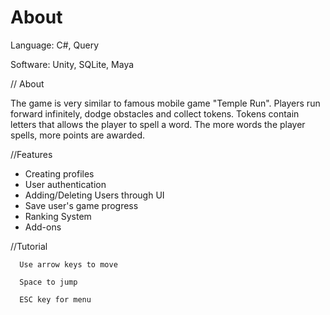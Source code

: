 # About

Language: C#, Query

Software: Unity, SQLite, Maya

// About

  The game is very similar to famous mobile game "Temple Run". Players run forward infinitely, dodge obstacles and collect tokens. Tokens contain letters that allows the player to spell a word. The more words the player spells, more points are awarded.
  
  //Features
  
  + Creating profiles
  + User authentication
  + Adding/Deleting Users through UI
  + Save user's game progress
  + Ranking System
  + Add-ons
  
  //Tutorial
  
      Use arrow keys to move
      
      Space to jump
      
      ESC key for menu

